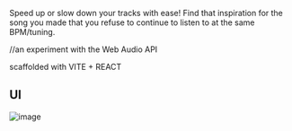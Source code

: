 Speed up or slow down your tracks with ease! Find that inspiration for the song you made that you refuse to continue to listen to at the same BPM/tuning. 

//an experiment with the Web Audio API

scaffolded with VITE + REACT

UI
-------
![image](https://github.com/elliottsaruski/HRS-app/assets/117602881/3db10174-9a1c-4403-a560-55875c375267)

